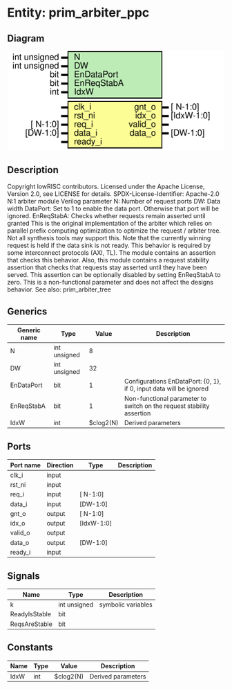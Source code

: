 # Entity: prim_arbiter_ppc
## Diagram
![Diagram](prim_arbiter_ppc.svg "Diagram")
## Description
Copyright lowRISC contributors.
 Licensed under the Apache License, Version 2.0, see LICENSE for details.
 SPDX-License-Identifier: Apache-2.0
 N:1 arbiter module
 Verilog parameter
   N:           Number of request ports
   DW:          Data width
   DataPort:    Set to 1 to enable the data port. Otherwise that port will be ignored.
   EnReqStabA:  Checks whether requests remain asserted until granted
 This is the original implementation of the arbiter which relies on parallel prefix computing
 optimization to optimize the request / arbiter tree. Not all synthesis tools may support this.
 Note that the currently winning request is held if the data sink is not ready. This behavior is
 required by some interconnect protocols (AXI, TL). The module contains an assertion that checks
 this behavior.
 Also, this module contains a request stability assertion that checks that requests stay asserted
 until they have been served. This assertion can be optionally disabled by setting EnReqStabA to
 zero. This is a non-functional parameter and does not affect the designs behavior.
 See also: prim_arbiter_tree
 
## Generics
| Generic name | Type         | Value     | Description                                                            |
| ------------ | ------------ | --------- | ---------------------------------------------------------------------- |
| N            | int unsigned | 8         |                                                                        |
| DW           | int unsigned | 32        |                                                                        |
| EnDataPort   | bit          | 1         | Configurations EnDataPort: {0, 1}, if 0, input data will be ignored    |
| EnReqStabA   | bit          | 1         | Non-functional parameter to switch on the request stability assertion  |
| IdxW         | int          | $clog2(N) | Derived parameters                                                     |
## Ports
| Port name | Direction | Type       | Description |
| --------- | --------- | ---------- | ----------- |
| clk_i     | input     |            |             |
| rst_ni    | input     |            |             |
| req_i     | input     | [ N-1:0]   |             |
| data_i    | input     | [DW-1:0]   |             |
| gnt_o     | output    | [ N-1:0]   |             |
| idx_o     | output    | [IdxW-1:0] |             |
| valid_o   | output    |            |             |
| data_o    | output    | [DW-1:0]   |             |
| ready_i   | input     |            |             |
## Signals
| Name          | Type         | Description         |
| ------------- | ------------ | ------------------- |
| k             | int unsigned | symbolic variables  |
| ReadyIsStable | bit          |                     |
| ReqsAreStable | bit          |                     |
## Constants
| Name | Type | Value     | Description         |
| ---- | ---- | --------- | ------------------- |
| IdxW | int  | $clog2(N) | Derived parameters  |

